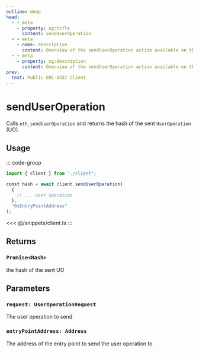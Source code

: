 ```yaml
---
outline: deep
head:
  - - meta
    - property: og:title
      content: sendUserOperation
  - - meta
    - name: description
      content: Overview of the sendUserOperation action available on the PublicErc4337Client
  - - meta
    - property: og:description
      content: Overview of the sendUserOperation action available on the PublicErc4337Client
prev:
  text: Public ERC-4337 Client
---
```


# sendUserOperation

Calls `eth_sendUserOperation` and returns the hash of the sent `UserOperation` (UO).

## Usage

::: code-group

```ts [example.ts]
import { client } from "./client";

const hash = await client.sendUserOperation(
  {
    // ... user operation
  },
  "0xEntryPointAddress"
);
```

<<< @/snippets/client.ts
:::

## Returns

### `Promise<Hash>`

the hash of the sent UO

## Parameters

### `request: UserOperationRequest`

The user operation to send

### `entryPointAddress: Address`

The address of the entry point to send the user operation to
